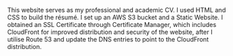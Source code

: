 This website serves as my professional and academic CV. I used HTML and CSS to build the résumé. I set up an AWS S3 bucket and a Static Website.
I obtained an SSL Certificate through Certificate Manager, which includes CloudFront for improved distribution and security of the website,
after I utilise Route 53 and update the DNS entries to point to the CloudFront distribution. 
